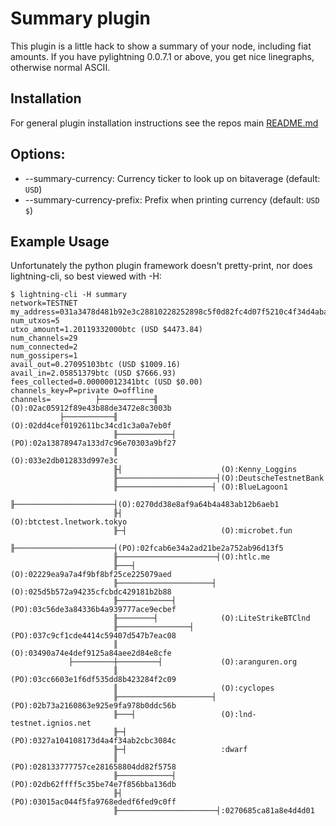 # Summary plugin

This plugin is a little hack to show a summary of your node, including
fiat amounts.  If you have pylightning 0.0.7.1 or above, you get nice linegraphs,
otherwise normal ASCII.

## Installation

For general plugin installation instructions see the repos main
[README.md](https://github.com/lightningd/plugins/blob/master/README.md#Installation)

## Options:

* --summary-currency: Currency ticker to look up on bitaverage (default: `USD`)
* --summary-currency-prefix: Prefix when printing currency (default: `USD $`)

## Example Usage

Unfortunately the python plugin framework doesn't pretty-print, nor does
lightning-cli, so best viewed with -H:

```
$ lightning-cli -H summary
network=TESTNET
my_address=031a3478d481b92e3c28810228252898c5f0d82fc4d07f5210c4f34d4aba56b769@165.227.30.200
num_utxos=5
utxo_amount=1.20119332000btc (USD $4473.84)
num_channels=29
num_connected=2
num_gossipers=1
avail_out=0.27095103btc (USD $1009.16)
avail_in=2.05851379btc (USD $7666.93)
fees_collected=0.00000012341btc (USD $0.00)
channels_key=P=private O=offline
channels=          ├────────────╢                       (O):02ac05912f89e43b88de3472e8c3003b
           ├───────────╢                       (O):02dd4cef0192611bc34cd1c3a0a7eb0f
                       ╟────────────┤          (PO):02a13878947a133d7c96e70303a9bf27
                       ║                       (O):033e2db012833d997e3c
                       ╟┤                      (O):Kenny_Loggins
                       ╟──────────────────────┤(O):DeutscheTestnetBank
                       ╟─────────────────────┤ (O):BlueLagoon1
                       ╟──────────────────────┤(O):0270dd38e8af9a64b4a483ab12b6aeb1
                       ╟┤                      (O):btctest.lnetwork.tokyo
                       ╟─┤                     (O):microbet.fun
                       ╟──────────────────────┤(PO):02fcab6e34a2ad21be2a752ab96d13f5
                       ╟──────────────────────┤(O):htlc.me
                       ╟───┤                   (O):02229ea9a7a4f9bf8bf25ce225079aed
                       ╟─────────────────────┤ (O):025d5b572a94235cfcbdc429181b2b88
                       ╟────────────┤          (PO):03c56de3a84336b4a939777ace9ecbef
                       ╟────────┤              (O):LiteStrikeBTClnd
                       ╟────────────────┤      (PO):037c9cf1cde4414c59407d547b7eac08
                       ║                       (O):03490a74e4def9125a84aee2d84e8cfe
             ├─────────┼─────────┤             (O):aranguren.org
                       ║                       (PO):03cc6603e1f6df535dd8b423284f2c09
                       ║                       (O):cyclopes
                       ╟─────────────────────┤ (PO):02b73a2160863e925e9fa978b0ddc56b
                       ╟───┤                   (O):lnd-testnet.ignios.net
                       ╟─┤                     (PO):0327a104108173d4a4f34ab2cbc3084c
                       ╟─┤                     :dwarf
                       ║                       (PO):028133777757ce281658804dd82f5758
                       ╟────────────┤          (PO):02db62ffff5c35be74e7f856bba136db
                       ╟┤                      (PO):03015ac044f5fa9768ededf6fed9c0ff
                       ╟──────────────────────┤:0270685ca81a8e4d4d01
